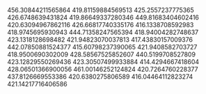 456.30844211565864
419.81159884569513
425.2557237775365
426.6748639431824
419.86649337280346
449.81683404602416
420.63094967862116
426.66817740335176
416.1338708592983
418.9745695930943
444.71358247565394
418.94004282748637
423.1318128698482
421.94823070037813
417.43830157009376
442.07850881524377
415.60798237390065
421.9408582703727
418.9500690302009
428.58567525852607
440.5199708527809
423.12829550269436
423.30507499933884
414.4294667418604
428.06501366900056
461.00146252124824
420.7264760228377
437.8126669553386
420.6380275806589
416.04464112823274
421.14217716406586